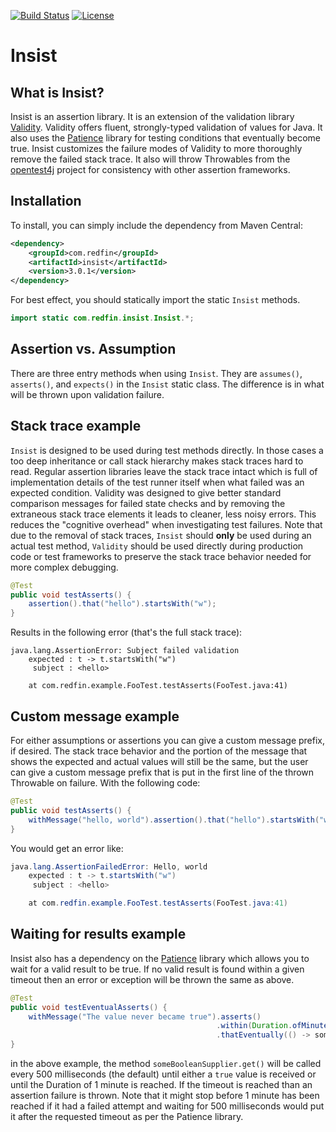 [![Build Status](https://travis-ci.org/redfin/insist.svg?branch=master)](https://travis-ci.org/redfin/insist)
[![License](http://img.shields.io/:license-apache-brightgreen.svg)](http://www.apache.org/licenses/LICENSE-2.0.html)

# Insist

## What is Insist?

Insist is an assertion library.
It is an extension of the validation library [Validity](https://github.com/redfin/validity).
Validity offers fluent, strongly-typed validation of values for Java.
It also uses the [Patience](https://github.com/redfin/patience) library for testing conditions that eventually become true.
Insist customizes the failure modes of Validity to more thoroughly remove the failed stack trace.
It also will throw Throwables from the [opentest4j](https://github.com/ota4j-team/opentest4j) project for consistency with other assertion frameworks.

## Installation

To install, you can simply include the dependency from Maven Central:

```xml
<dependency>
    <groupId>com.redfin</groupId>
    <artifactId>insist</artifactId>
    <version>3.0.1</version>
</dependency>
```

For best effect, you should statically import the static `Insist` methods.
```java
import static com.redfin.insist.Insist.*;
```

## Assertion vs. Assumption

There are three entry methods when using `Insist`.
They are `assumes()`, `asserts()`, and `expects()` in the `Insist` static class.
The difference is in what will be thrown upon validation failure.

## Stack trace example

`Insist` is designed to be used during test methods directly.
In those cases a too deep inheritance or call stack hierarchy makes stack traces hard to read.
Regular assertion libraries leave the stack trace intact which is full of implementation details of the test runner itself when what failed was an expected condition.
Validity was designed to give better standard comparison messages for failed state checks and by removing the extraneous stack trace elements it leads to cleaner, less noisy errors.
This reduces the "cognitive overhead" when investigating test failures.
Note that due to the removal of stack traces, `Insist` should **only** be used during an actual test method, `Validity` should be used directly during production code or test frameworks to preserve the stack trace behavior needed for more complex debugging.

```java
@Test
public void testAsserts() {
    assertion().that("hello").startsWith("w");
}
```
Results in the following error (that's the full stack trace):
```
java.lang.AssertionError: Subject failed validation
    expected : t -> t.startsWith("w")
     subject : <hello>

	at com.redfin.example.FooTest.testAsserts(FooTest.java:41)
```

## Custom message example

For either assumptions or assertions you can give a custom message prefix, if desired.
The stack trace behavior and the portion of the message that shows the expected and actual values will still be the same, but the user can give a custom message prefix that is put in the first line of the thrown Throwable on failure.
With the following code:

```java
@Test
public void testAsserts() {
    withMessage("hello, world").assertion().that("hello").startsWith("w");
}
```

You would get an error like:

```java
java.lang.AssertionFailedError: Hello, world
    expected : t -> t.startsWith("w")
     subject : <hello>

	at com.redfin.example.FooTest.testAsserts(FooTest.java:41)
```

## Waiting for results example

Insist also has a dependency on the [Patience](https://github.com/redfin/patience) library which allows you to wait for
a valid result to be true. If no valid result is found within a given timeout then
an error or exception will be thrown the same as above.

```java
@Test
public void testEventualAsserts() {
    withMessage("The value never became true").asserts()
                                              .within(Duration.ofMinutes(1))
                                              .thatEventually(() -> someBooleanSupplier.get());
}
```

in the above example, the method `someBooleanSupplier.get()` will be called every 500 milliseconds (the default)
until either a `true` value is received or until the Duration of 1 minute is reached. If the timeout
is reached than an assertion failure is thrown.
Note that it might stop before 1 minute has been reached if it had a failed attempt and waiting for 500 milliseconds
would put it after the requested timeout as per the Patience library.
